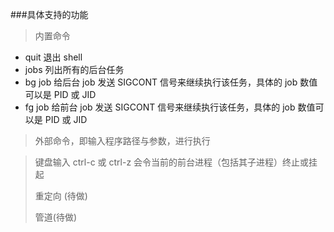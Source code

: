 
###具体支持的功能
>  内置命令 

 *  quit 退出 shell
* jobs 列出所有的后台任务
* bg job 给后台 job 发送 SIGCONT 信号来继续执行该任务，具体的 job 数值可以是 PID 或 JID
* fg job 给前台 job 发送 SIGCONT 信号来继续执行该任务，具体的 job 数值可以是 PID 或 JID

> 外部命令，即输入程序路径与参数，进行执行

> 键盘输入 ctrl-c 或 ctrl-z 会令当前的前台进程（包括其子进程）终止或挂起
> 
> 重定向 (待做)
> 
> 管道(待做)